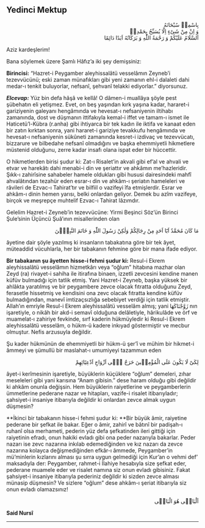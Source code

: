 ## Yedinci Mektup
<p class="arabic" dir="rtl">بِاسْمِهٖ سُبْحَانَهُ<br/> وَ اِنْ مِنْ شَىْءٍ اِلَّا يُسَبِّحُ بِحَمْدِهٖ<br/>اَلسَّلَامُ عَلَيْكُمْ وَ رَحْمَةُ اللّٰهِ وَ بَرَكَاتُهُ اَبَدًا دَائِمًا</p>

Aziz kardeşlerim!

Bana söylemek üzere Şamlı Hâfız’a iki şey demişsiniz:

**Birincisi:** “Hazret-i Peygamber aleyhissalâtü vesselâmın Zeyneb’i tezevvücünü; eski zaman münafıkları gibi yeni zamanın ehl-i dalaleti dahi medar-ı tenkit buluyorlar, nefsanî, şehvanî telakki ediyorlar.” diyorsunuz.

***Elcevap:*** Yüz bin defa hâşâ ve kellâ! O dâmen-i muallâya şöyle pest şübehatın eli yetişmez. Evet, on beş yaşından kırk yaşına kadar, hararet-i gariziyenin galeyanı hengâmında ve hevesat-ı nefsaniyenin iltihabı zamanında, dost ve düşmanın ittifakıyla kemal-i iffet ve tamam-ı ismet ile Haticetü’l-Kübra (r.anha) gibi ihtiyarca bir tek kadın ile iktifa ve kanaat eden bir zatın kırktan sonra, yani hararet-i gariziye tevakkufu hengâmında ve hevesat-ı nefsaniyenin sükûneti zamanında kesret-i izdivaç ve tezevvücatı, bizzarure ve bilbedahe nefsanî olmadığını ve başka ehemmiyetli hikmetlere müstenid olduğunu, zerre kadar insafı olana ispat eder bir hüccettir.

O hikmetlerden birisi şudur ki: Zat-ı Risalet’in akvali gibi ef’al ve ahvali ve etvar ve harekâtı dahi menabi-i din ve şeriattır ve ahkâmın me’hazleridir. Şıkk-ı zahirîsine sahabeler hamele oldukları gibi hususi dairesindeki mahfî ahvalâtından tezahür eden esrar-ı din ve ahkâm-ı şeriatın hameleleri ve râvileri de Ezvac-ı Tahirat’tır ve bilfiil o vazifeyi îfa etmişlerdir. Esrar ve ahkâm-ı dinin hemen yarısı, belki onlardan geliyor. Demek bu azîm vazifeye, birçok ve meşrepçe muhtelif Ezvac-ı Tahirat lâzımdır.

Gelelim Hazret-i Zeyneb’in tezevvücüne: Yirmi Beşinci Söz’ün Birinci Şule’sinin Üçüncü Şuâ’ının misallerinden olan

<p class="arabic" dir="rtl">مَا كَانَ مُحَمَّدٌ اَبَٓا اَحَدٍ مِنْ رِجَالِكُمْ وَلٰكِنْ رَسُولَ اللّٰهِ وَ خَاتَمَ النَّبِيّٖنَ</p>

âyetine dair şöyle yazılmış ki insanların tabakatına göre bir tek âyet, müteaddid vücuhlarla, her bir tabakanın fehmine göre bir mana ifade ediyor.

**Bir tabakanın şu âyetten hisse-i fehmi şudur ki:** Resul-i Ekrem aleyhissalâtü vesselâmın hizmetkârı veya “oğlum” hitabına mazhar olan Zeyd (ra) rivayet-i sahiha ile itirafına binaen, izzetli zevcesini kendine manen küfüv bulmadığı için tatlik etmiş. Yani Hazret-i Zeyneb, başka yüksek bir ahlâkta yaratılmış ve bir peygambere zevce olacak fıtratta olduğunu Zeyd, ferasetle hissetmiş ve kendisini ona zevc olacak fıtratta kendine küfüv bulmadığından, manevî imtizaçsızlığa sebebiyet verdiği için tatlik etmiştir. Allah’ın emriyle Resul-i Ekrem aleyhissalâtü vesselâm almış; yani <span class="arabic" dir="rtl">زَوَّجْنَاكَهَا</span> nın işaretiyle, o nikâh bir akd-i semavî olduğuna delâletiyle, hârikulâde ve örf ve muamelat-ı zahiriye fevkinde, sırf kaderin hükmüyledir ki Resul-i Ekrem aleyhissalâtü vesselâm, o hükm-ü kadere inkıyad göstermiştir ve mecbur olmuştur. Nefis arzusuyla değildir.

Şu kader hükmünün de ehemmiyetli bir hükm-ü şer’î ve mühim bir hikmet-i âmmeyi ve şümullü bir maslahat-ı umumiyeyi tazammun eden

<p class="arabic" dir="rtl">لِكَىْ لَا يَكُونَ عَلَى الْمُؤْمِنٖينَ حَرَجٌ فٖٓى اَزْوَاجِ اَدْعِيَٓائِهِمْ</p>

âyet-i kerîmesinin işaretiyle, büyüklerin küçüklere “oğlum” demeleri, zıhar meseleleri gibi yani karısına “Anam gibisin.” dese haram olduğu gibi değildir ki ahkâm onunla değişsin. Hem büyüklerin raiyetlerine ve peygamberlerin ümmetlerine pederane nazar ve hitapları, vazife-i risalet itibarıyladır; şahsiyet-i insaniye itibarıyla değildir ki onlardan zevce almak uygun düşmesin?

**İkinci bir tabakanın hisse-i fehmi şudur ki: **Bir büyük âmir, raiyetine pederane bir şefkat ile bakar. Eğer o âmir, zahirî ve bâtınî bir padişah-ı ruhanî olsa merhameti, pederin yüz defa şefkatinden ileri gittiği için raiyetinin efradı, onun hakiki evladı gibi ona peder nazarıyla bakarlar. Peder nazarı ise zevc nazarına inkılab edemediğinden ve kız nazarı da zevce nazarına kolayca değişmediğinden efkâr-ı âmmede, Peygamber’in mü’minlerin kızlarını alması şu sırra uygun gelmediği için Kur’an o vehmi def’ maksadıyla der: Peygamber, rahmet-i İlahiye hesabıyla size şefkat eder, pederane muamele eder ve risalet namına siz onun evladı gibisiniz. Fakat şahsiyet-i insaniye itibarıyla pederiniz değildir ki sizden zevce alması münasip düşmesin? Ve sizlere “oğlum” dese ahkâm-ı şeriat itibarıyla siz onun evladı olamazsınız!

<p class="arabic" dir="rtl">اَلْبَاقٖى هُوَ الْبَاقٖى</p>

**Said Nursî**

***

